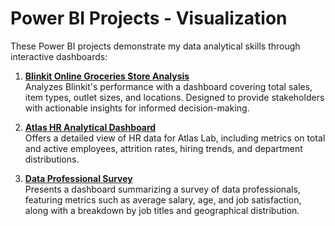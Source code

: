# Power BI Projects - Visualization

These Power BI projects demonstrate my data analytical skills through interactive dashboards:

1. **[Blinkit Online Groceries Store Analysis](https://github.com/trareinaung/Blinkit-Dashboard/blob/main/README.md)**  
   Analyzes Blinkit's performance with a dashboard covering total sales, item types, outlet sizes, and locations. Designed to provide stakeholders with actionable insights for informed decision-making.

2. **[Atlas HR Analytical Dashboard](https://github.com/trareinaung/HR-Analytical-Dashboard/blob/main/README.md)**  
   Offers a detailed view of HR data for Atlas Lab, including metrics on total and active employees, attrition rates, hiring trends, and department distributions.

3. **[Data Professional Survey](https://github.com/trareinaung/Data-Professional-Survey)**  
   Presents a dashboard summarizing a survey of data professionals, featuring metrics such as average salary, age, and job satisfaction, along with a breakdown by job titles and geographical distribution.
